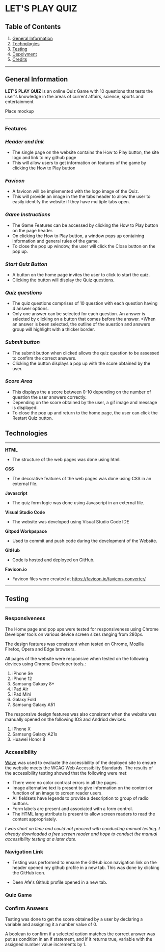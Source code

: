 # LET'S PLAY QUIZ

## Table of Contents
1. [General Information](#General-information)
2. [Technologies](#Technologies)
3. [Testing](#Testing)
4. [Depolyment](#Depolyment)
5. [Credits](#Credits)
***

## General Information

**LET'S PLAY QUIZ** is an online Quiz Game with 10 questions that tests the user's knowledge in the areas of current affairs, science, sports and entertainment

Place mockup

***
### **Features**

### *Header and link* 

* The single page on the website contains the How to Play button, the site logo and link to my github page
* This will allow users to get information on features of the game by clicking the How to Play button

### *Favicon* 

* A favicon will be implemented with the logo image of the Quiz.
* This will provide an image in the the tabs header to allow the user to easily identify the website if they have multiple tabs open.

### *Game Instructions* 

* The Game Features can be accessed by clicking the How to Play button on the page header.
* On clicking the How to Play button, a window pops up containing information and general rules of the game.
* To close the pop up window, the user will click the Close button on the pop up.

### *Start Quiz Button* 

* A button on the home page invites the user to click to start the quiz.
* Clicking the button will display the Quiz questions.

### *Quiz questions*

* The quiz questions comprises of 10 question with each question having 4 answer options.
* Only one answer can be selected for each question. An answer is selected by clicking on a button that comes before the answer.
*When an answer is been selected, the outline of the auestion and answers group will highlight with a thicker border.

### *Submit button*

* The submit button when clicked allows the quiz question to be assessed to confirm the correct answers.
* Clicking the button displays a pop up with the score obtained by the user. 

### *Score Area*

* This displays the a score between 0-10 depending on the number of question the user answers correctly.
* Depending on the score obtained by the user, a gif image and message is displayed.
* To close the pop up and return to the home page, the user can click the Restart Quiz button.


## Technologies  
*** 

**HTML**
   * The structure of the web pages was done using html. 

**CSS**
   * The decorative features of the web pages was done using CSS in an external file.

**Javascript**
   * The quiz form logic was done using Javascript in an external file.

**Visual Studio Code**
   * The website was developed using Visual Studio Code IDE

**Gitpod Workpspace**
  *  Used to commit and push code during the development of the Website.

**GitHub**
  *  Code is hosted and deployed on GitHub.

  **Favicon.io**
  *  Favicon files were created at https://favicon.io/favicon-converter/

  ***
## Testing   

***

   ### Responsiveness
The Home page and pop ups were tested for responsiveness using Chrome Developer tools on various device screen sizes ranging from 280px.

The design features was consistent when tested on Chrome, Mozilla Firefox, Opera and Edge browsers.

All pages of the website were responsive when tested on the following devices using Chrome Developer tools.:

1. iPhone Se
2. iPhone 12
3. Samsung Gakaxy 8+
4. iPad Air
5. iPad Mini
6. Galaxy Fold
7. Samsung Galaxy A51

The responsive design features was also consistent when the website was manually opened on the following IOS and Andriod devices:

1. iPhone X 
2. Samsung Galaxy A21s
3. Huawei Honor 8


###  Accessibility  

 [Wave](https://wave.webaim.org/) was used to evaluate the accessibility of the deployed site to ensure the website meets the WCAG Web Accessibilty Standards. The results of the accessibility testing showed that the following were met:

  * There were no color contrast errors in all the pages.
  * Image alternative text is present to give information on the content or function of an image to screen reader users.
  * All fieldsets have legends to provide a description to group of radio buttons.
  * Form labels are present and associated with a form control.
  * The HTML lang atrribute is present to allow screen readers to read the content appropriately.
  

*I was short on time and could not proceed with conducting manual testing. I already downloaded a free screen reader and hope to conduct the manual accessibility testing at a later date.*

###  Navigation Link

 * Testing was performed to ensure the  GitHub icon navigation link on the header opened my github profile in a new tab. This was done by clicking the GitHub icon.

 * Deen Afe's Github profile opened in a new tab.


 ###  Quiz Game

  ###  Confirm Answers

  Testing was done to get the score obtained by a user by declaring a variable and assigning it a number value of 0.

A boolean to confirm if a selected option matches the correct answer was put as condition in an if statement, and if it returns true, variable with the assigned number value increments by 1.





